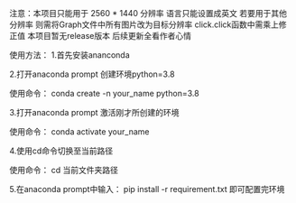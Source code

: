 注意：本项目只能用于 2560 * 1440 分辨率 语言只能设置成英文
若要用于其他分辨率 则需将Graph文件中所有图片改为目标分辨率 click.click函数中需乘上修正值
本项目暂无release版本 后续更新全看作者心情

使用方法：
1.首先安装ananconda 

2.打开anaconda prompt 创建环境python=3.8

使用命令：
conda create -n your_name python=3.8

3.打开anaconda prompt 激活刚才所创建的环境

使用命令：
conda activate your_name

4.使用cd命令切换至当前路径

使用命令：
cd 当前文件夹路径

5.在anaconda prompt中输入：
pip install -r requirement.txt
即可配置完环境

